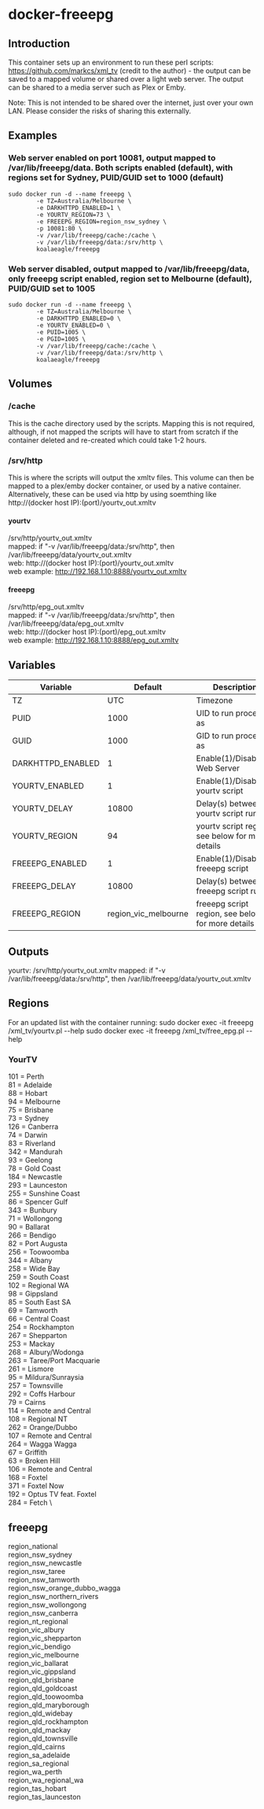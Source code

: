 # docker-freeepg
## Introduction

This container sets up an environment to run these perl scripts: https://github.com/markcs/xml_tv (credit to the author) - the output can be saved to a mapped volume or shared over a light web server. The output can be shared to a media server such as Plex or Emby.

Note: This is not intended to be shared over the internet, just over your own LAN. Please consider the risks of sharing this externally.

## Examples
### Web server enabled on port 10081, output mapped to /var/lib/freeepg/data. Both scripts enabled (default), with regions set for Sydney, PUID/GUID set to 1000 (default)

```
sudo docker run -d --name freeepg \
        -e TZ=Australia/Melbourne \
        -e DARKHTTPD_ENABLED=1 \
        -e YOURTV_REGION=73 \
        -e FREEEPG_REGION=region_nsw_sydney \
        -p 10081:80 \
        -v /var/lib/freeepg/cache:/cache \
        -v /var/lib/freeepg/data:/srv/http \
        koalaeagle/freeepg
```
        
### Web server disabled, output mapped to /var/lib/freeepg/data, only freeepg script enabled, region set to Melbourne (default), PUID/GUID set to 1005

```
sudo docker run -d --name freeepg \
        -e TZ=Australia/Melbourne \
        -e DARKHTTPD_ENABLED=0 \
        -e YOURTV_ENABLED=0 \
        -e PUID=1005 \
        -e PGID=1005 \
        -v /var/lib/freeepg/cache:/cache \
        -v /var/lib/freeepg/data:/srv/http \
        koalaeagle/freeepg
```

## Volumes
### /cache
This is the cache directory used by the scripts. Mapping this is not required, although, if not mapped the scripts will have to start from scratch if the container deleted and re-created which could take 1-2 hours.
### /srv/http
This is where the scripts will output the xmltv files. This volume can then be mapped to a plex/emby docker container, or used by a native container. Alternatively, these can be used via http by using soemthing like http://(docker host IP):(port)/yourtv_out.xmltv
#### yourtv
/srv/http/yourtv_out.xmltv \
mapped: if "-v /var/lib/freeepg/data:/srv/http", then /var/lib/freeepg/data/yourtv_out.xmltv \
web: http://(docker host IP):(port)/yourtv_out.xmltv \
web example: http://192.168.1.10:8888/yourtv_out.xmltv
#### freeepg
/srv/http/epg_out.xmltv \
mapped: if "-v /var/lib/freeepg/data:/srv/http", then /var/lib/freeepg/data/epg_out.xmltv \
web: http://(docker host IP):(port)/epg_out.xmltv \
web example: http://192.168.1.10:8888/epg_out.xmltv


## Variables


|Variable         |Default|Description                 |
|-----------------|----|-------------------------------|
|TZ               |UTC | Timezone |
|PUID             |1000|UID to run process as  |
|GUID             |1000|GID to run process as  |
|DARKHTTPD_ENABLED|1|Enable(1)/Disable(2) Web Server   |
|YOURTV_ENABLED   |1|Enable(1)/Disable(2) yourtv script              |
|YOURTV_DELAY     |10800| Delay(s) between yourtv script runs|
|YOURTV_REGION    |94| yourtv script region, see below for more details|
|FREEEPG_ENABLED   |1|Enable(1)/Disable(2) freeepg script              |
|FREEEPG_DELAY     |10800| Delay(s) between freeepg script runs|
|FREEEPG_REGION    |region_vic_melbourne| freeepg script region, see below for more details|


## Outputs

yourtv: /srv/http/yourtv_out.xmltv
mapped: if "-v /var/lib/freeepg/data:/srv/http", then /var/lib/freeepg/data/yourtv_out.xmltv

## Regions
For an updated list with the container running:
sudo docker exec -it freeepg /xml_tv/yourtv.pl --help
sudo docker exec -it freeepg /xml_tv/free_epg.pl --help


### YourTV
101     =       Perth \
81      =       Adelaide \
88      =       Hobart \
94      =       Melbourne \
75      =       Brisbane \
73      =       Sydney \
126     =       Canberra \
74      =       Darwin \
83      =       Riverland \
342     =       Mandurah \
93      =       Geelong \
78      =       Gold Coast \
184     =       Newcastle \
293     =       Launceston \
255     =       Sunshine Coast \
86      =       Spencer Gulf \
343     =       Bunbury \
71      =       Wollongong \
90      =       Ballarat \
266     =       Bendigo \
82      =       Port Augusta \
256     =       Toowoomba \
344     =       Albany \
258     =       Wide Bay \
259     =       South Coast \
102     =       Regional WA \
98      =       Gippsland \
85      =       South East SA \
69      =       Tamworth \
66      =       Central Coast \
254     =       Rockhampton \
267     =       Shepparton \
253     =       Mackay \
268     =       Albury/Wodonga \
263     =       Taree/Port Macquarie \
261     =       Lismore \
95      =       Mildura/Sunraysia \
257     =       Townsville \
292     =       Coffs Harbour \
79      =       Cairns \
114     =       Remote and Central \
108     =       Regional NT \
262     =       Orange/Dubbo \
107     =       Remote and Central \
264     =       Wagga Wagga \
67      =       Griffith \
63      =       Broken Hill \
106     =       Remote and Central \
168     =       Foxtel \
371     =       Foxtel Now \
192     =       Optus TV feat. Foxtel \
284     =       Fetch \

## freeepg
region_national \
region_nsw_sydney \
region_nsw_newcastle \
region_nsw_taree \
region_nsw_tamworth \
region_nsw_orange_dubbo_wagga \
region_nsw_northern_rivers \
region_nsw_wollongong \
region_nsw_canberra \
region_nt_regional \
region_vic_albury \
region_vic_shepparton \
region_vic_bendigo \
region_vic_melbourne \
region_vic_ballarat \
region_vic_gippsland \
region_qld_brisbane \
region_qld_goldcoast \
region_qld_toowoomba \
region_qld_maryborough \
region_qld_widebay \
region_qld_rockhampton \
region_qld_mackay \
region_qld_townsville \
region_qld_cairns \
region_sa_adelaide \
region_sa_regional \
region_wa_perth \
region_wa_regional_wa \
region_tas_hobart \
region_tas_launceston
